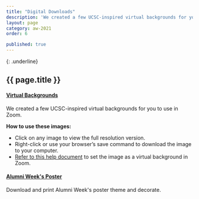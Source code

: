 ```yaml
---
title: "Digital Downloads"
description: 'We created a few UCSC-inspired virtual backgrounds for you to use in Zoom.'
layout: page
category: aw-2021
order: 6

published: true
---
```

{: .underline}
## {{ page.title }}

#### [Virtual Backgrounds](https://communications.ucsc.edu/visual-design/zoom/#alumni-week)

We created a few UCSC-inspired virtual backgrounds for you to use in Zoom.

**How to use these images:**
- Click on any image to view the full resolution version.
- Right-click or use your browser’s save command to download the image to your computer.
- [Refer to this help document](https://support.zoom.us/hc/en-us/articles/210707503-Virtual-Background) to set the image as a virtual background in Zoom.


#### [Alumni Week's Poster](/assets/images/2021/aw-poster.pdf)

Download and print Alumni Week's poster theme and decorate.
